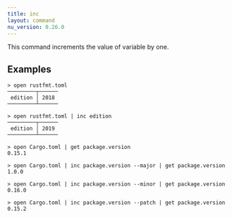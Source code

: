 ```yaml
---
title: inc
layout: command
nu_version: 0.26.0
---
```


This command increments the value of variable by one.

## Examples

```shell
> open rustfmt.toml
─────────┬──────
 edition │ 2018
─────────┴──────
```

```shell
> open rustfmt.toml | inc edition
─────────┬──────
 edition │ 2019
─────────┴──────
```

```shell
> open Cargo.toml | get package.version
0.15.1
```

```shell
> open Cargo.toml | inc package.version --major | get package.version
1.0.0
```

```shell
> open Cargo.toml | inc package.version --minor | get package.version
0.16.0
```

```shell
> open Cargo.toml | inc package.version --patch | get package.version
0.15.2
```
